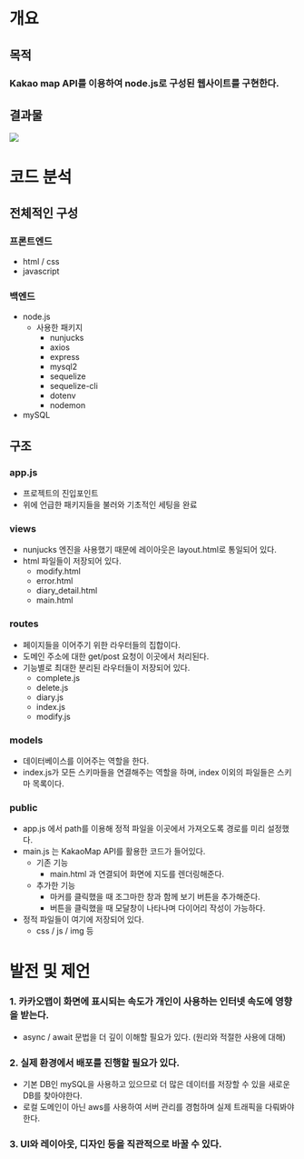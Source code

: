 # 개요

## 목적

### Kakao map API를 이용하여 node.js로 구성된 웹사이트를 구현한다.

## 결과물

<img src="https://github.com/user-attachments/assets/13199d8b-bba1-4058-9598-c9d3a37959eb">

# 코드 분석

## 전체적인 구성

### 프론트엔드

- html / css
- javascript

### 백엔드

- node.js
    - 사용한 패키지
        - nunjucks
        - axios
        - express
        - mysql2
        - sequelize
        - sequelize-cli
        - dotenv
        - nodemon
- mySQL

## 구조

### app.js

- 프로젝트의 진입포인트
- 위에 언급한 패키지들을 불러와 기초적인 세팅을 완료

### views

- nunjucks 엔진을 사용했기 때문에 레이아웃은 layout.html로 통일되어 있다.
- html 파일들이 저장되어 있다.
    - modify.html
    - error.html
    - diary_detail.html
    - main.html

### routes

- 페이지들을 이어주기 위한 라우터들의 집합이다.
- 도메인 주소에 대한 get/post 요청이 이곳에서 처리된다.
- 기능별로 최대한 분리된 라우터들이 저장되어 있다.
    - complete.js
    - delete.js
    - diary.js
    - index.js
    - modify.js

### models

- 데이터베이스를 이어주는 역할을 한다.
- index.js가 모든 스키마들을 연결해주는 역할을 하며, index 이외의 파일들은 스키마 목록이다.

### public

- app.js 에서 path를 이용해 정적 파일을 이곳에서 가져오도록 경로를 미리 설정했다.
- main.js 는 KakaoMap API를 활용한 코드가 들어있다.
    - 기존 기능
        - main.html 과 연결되어 화면에 지도를 렌더링해준다.
    - 추가한 기능
        - 마커를 클릭했을 때 조그마한 창과 함께 보기 버튼을 추가해준다.
        - 버튼을 클릭했을 때 모달창이 나타나며 다이어리 작성이 가능하다.
- 정적 파일들이 여기에 저장되어 있다.
    - css / js / img 등

# 발전 및 제언

### 1. 카카오맵이 화면에 표시되는 속도가 개인이 사용하는 인터넷 속도에 영향을 받는다.

- async / await 문법을 더 깊이 이해할 필요가 있다. (원리와 적절한 사용에 대해)

### 2. 실제 환경에서 배포를 진행할 필요가 있다.

- 기본 DB인 mySQL을 사용하고 있으므로 더 많은 데이터를 저장할 수 있을 새로운 DB를 찾아야한다.
- 로컬 도메인이 아닌 aws를 사용하여 서버 관리를 경험하며 실제 트래픽을 다뤄봐야한다.

### 3. UI와 레이아웃, 디자인 등을 직관적으로 바꿀 수 있다.
